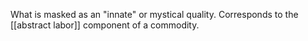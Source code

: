 What is masked as an "innate" or mystical quality. 
Corresponds to the [[abstract labor]] component of a commodity.